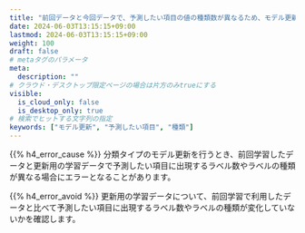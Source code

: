 ```yaml
---
title: "前回データと今回データで、予測したい項目の値の種類数が異なるため、モデル更新処理に失敗しました"
date: 2024-06-03T13:15:15+09:00
lastmod: 2024-06-03T13:15:15+09:00
weight: 100
draft: false
# metaタグのパラメータ
meta:
  description: ""
# クラウド・デスクトップ限定ページの場合は片方のみtrueにする
visible:
  is_cloud_only: false
  is_desktop_only: true
# 検索でヒットする文字列の指定
keywords: ["モデル更新", "予測したい項目", "種類"]
---
```


{{% h4_error_cause %}}
分類タイプのモデル更新を行うとき、前回学習したデータと更新用の学習データで予測したい項目に出現するラベル数やラベルの種類が異なる場合にエラーとなることがあります。  

{{% h4_error_avoid %}}
更新用の学習データについて、前回学習で利用したデータと比べて予測したい項目に出現するラベル数やラベルの種類が変化していないかを確認します。  
